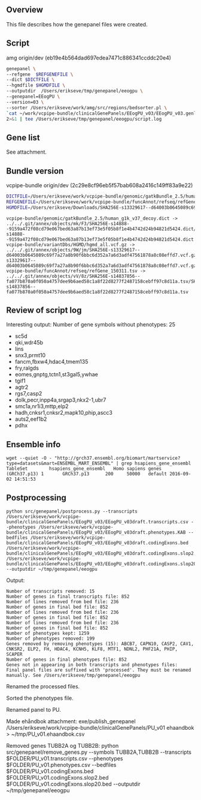 ## Overview
This file describes how the genepanel files were created.

## Script
amg origin/dev (eb19e4b564dad697edea7471c886341ccddc20e4)

```bash
genepanel \
--refgene  $REFGENEFILE \
--dict $DICTFILE \
--hgmdfile $HGMDFILE \
--outputdir  /Users/erikseve/tmp/genepanel/eeogpu \
--genepanel=EEogPU \
--version=03 \
--sorter /Users/erikseve/work/amg/src/regions/bedsorter.pl \
`cat ~/work/vcpipe-bundle/clinicalGenePanels/EEogPU_v03/EEogPU_v03.genliste.txt` \
2>&1 | tee /Users/erikseve/tmp/genepanel/eeogpu/script.log
```

## Gene list
See attachment.

## Bundle version
vcpipe-bundle  origin/dev (2c29e8cf96eb5f57bab608a2416c149ff83a9e22)

```bash
DICTFILE=/Users/erikseve/work/vcpipe-bundle/genomic/gatkBundle_2.5/human_g1k_v37_decoy.dict;
REFGENEFILE=/Users/erikseve/work/vcpipe-bundle/funcAnnot/refseq/refGene_150311.tsv;
HGMDFILE=/Users/erikseve/Downloads/SHA256E-s13329617--d64003b0645089c69f7a27a8b90f6bbc6d352a7a6d3adf47561878a8c08effd7.vcf
```

```
vcpipe-bundle/genomic/gatkBundle_2.5/human_g1k_v37_decoy.dict -> ../../.git/annex/objects/mk/F3/SHA256E-s14888--9159a472f08cd79e067bed63a87b13ef73e5f05b8f1e4b4742d24b94821d5424.dict/SHA256E-s14888--9159a472f08cd79e067bed63a87b13ef73e5f05b8f1e4b4742d24b94821d5424.dict
vcpipe-bundle/variantDbs/HGMD/hgmd_all.vcf.gz -> ../../.git/annex/objects/9W/jm/SHA256E-s13329617--d64003b0645089c69f7a27a8b90f6bbc6d352a7a6d3adf47561878a8c08effd7.vcf.gz/SHA256E-s13329617--d64003b0645089c69f7a27a8b90f6bbc6d352a7a6d3adf47561878a8c08effd7.vcf.gz
vcpipe-bundle/funcAnnot/refseq/refGene_150311.tsv -> ../../.git/annex/objects/vV/8z/SHA256E-s14837856--fa077b870a0f050a4757dee9b6aed58c1a8f22d8277f2487158cebff97c8d11a.tsv/SHA256E-s14837856--fa077b870a0f050a4757dee9b6aed58c1a8f22d8277f2487158cebff97c8d11a.tsv
```

## Review of script log
Interesting output:
Number of gene symbols without phenotypes: 25
- sc5d
- qki,wdr45b
- lins
- snx3,prmt10
- fancm,fbxw4,hdac4,tmem135
- fry,ralgds
- eomes,gnptg,tctn1,st3gal5,ywhae
- tgif1
- agtr2
- rgs7,casp2
- dolk,pecr,inpp4a,srgap3,nkx2-1,ubr7
- smc1a,nr1i3,mttp,elp2
- hadh,cnksr1,cnksr2,mapk10,phip,ascc3
- auts2,eef1b2
- pdhx

## Ensemble info
```
wget --quiet -O - "http://grch37.ensembl.org/biomart/martservice?type=datasets&mart=ENSEMBL_MART_ENSEMBL" | grep hsapiens_gene_ensembl
TableSet        hsapiens_gene_ensembl   Homo sapiens genes (GRCh37.p13) 1       GRCh37.p13      200     50000   default 2016-09-02 14:51:53
```


## Postprocessing
```
python src/genepanel/postprocess.py --transcripts /Users/erikseve/work/vcpipe-bundle/clinicalGenePanels/EEogPU_v03/EEogPU_v03draft.transcripts.csv --phenotypes /Users/erikseve/work/vcpipe-bundle/clinicalGenePanels/EEogPU_v03/EEogPU_v03draft.phenotypes.KAB --bedfiles /Users/erikseve/work/vcpipe-bundle/clinicalGenePanels/EEogPU_v03/EEogPU_v03draft.codingExons.bed /Users/erikseve/work/vcpipe-bundle/clinicalGenePanels/EEogPU_v03/EEogPU_v03draft.codingExons.slop2.bed /Users/erikseve/work/vcpipe-bundle/clinicalGenePanels/EEogPU_v03/EEogPU_v03draft.codingExons.slop20.bed --outputdir ~/tmp/genepanel/eeogpu
```

Output:

```
Number of transcripts removed: 15
Number of genes in final transcripts file: 852
Number of lines removed from bed file: 236
Number of genes in final bed file: 852
Number of lines removed from bed file: 236
Number of genes in final bed file: 852
Number of lines removed from bed file: 236
Number of genes in final bed file: 852
Number of phenotypes kept: 1259
Number of phenotypes removed: 199
Genes removed by removing phenotypes (15): ABCB7, CAPN10, CASP2, CAV1, CNKSR2, ELP2, FH, HDAC4, KCNH5, KLF8, MTF1, NDNL2, PHF21A, PHIP, SCAPER
Number of genes in final phenotypes file: 852
Genes not in appearing in both transcripts and phenotypes files:
Final panel files are suffixed with 'processed'. They must be renamed manually. See /Users/erikseve/tmp/genepanel/eeogpu
```

Renamed the processed files.

Sorted the phenotypes file.

Renamed panel to PU.

Made ehåndbok attachment:
exe/publish_genepanel /Users/erikseve/work/vcpipe-bundle/clinicalGenePanels/PU_v01 ehaandbok > ~/tmp/PU_v01.ehaandbok.csv

Removed genes TUBB2A og TUBB2B:
python src/genepanel/remove_genes.py --symbols TUBB2A,TUBB2B --transcripts $FOLDER/PU_v01.transcripts.csv --phenotypes $FOLDER/PU_v01.phenotypes.csv --bedfiles $FOLDER/PU_v01.codingExons.bed  $FOLDER/PU_v01.codingExons.slop2.bed  $FOLDER/PU_v01.codingExons.slop20.bed --outputdir ~/tmp/genepanel/eeogpu